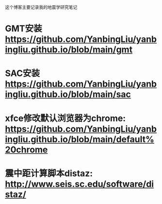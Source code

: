 这个博客主要记录我的地震学研究笔记

# GMT安装 https://github.com/YanbingLiu/yanbingliu.github.io/blob/main/gmt
# SAC安装 https://github.com/YanbingLiu/yanbingliu.github.io/blob/main/sac
# xfce修改默认浏览器为chrome: https://github.com/YanbingLiu/yanbingliu.github.io/blob/main/default%20chrome
# 震中距计算脚本distaz: http://www.seis.sc.edu/software/distaz/
